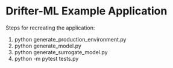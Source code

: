 # Drifter-ML Example Application

Steps for recreating the application:

1. python generate_production_environment.py
2. python generate_model.py
3. python generate_surrogate_model.py
4. python -m pytest tests.py

